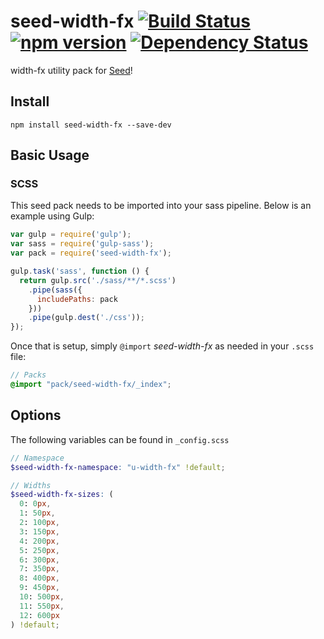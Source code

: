 # seed-width-fx [![Build Status](https://travis-ci.org/helpscout/seed-width-fx.svg?branch=master)](https://travis-ci.org/helpscout/seed-width-fx) [![npm version](https://badge.fury.io/js/seed-width-fx.svg)](https://badge.fury.io/js/seed-width-fx) [![Dependency Status](https://david-dm.org/helpscout/seed-width-fx.svg)](https://david-dm.org/helpscout/seed-width-fx)

width-fx utility pack for [Seed](https://github.com/helpscout/seed)!

## Install
```
npm install seed-width-fx --save-dev
```


## Basic Usage

### SCSS
This seed pack needs to be imported into your sass pipeline. Below is an example using Gulp:


```javascript
var gulp = require('gulp');
var sass = require('gulp-sass');
var pack = require('seed-width-fx');

gulp.task('sass', function () {
  return gulp.src('./sass/**/*.scss')
    .pipe(sass({
      includePaths: pack
    }))
    .pipe(gulp.dest('./css'));
});
```

Once that is setup, simply `@import` *seed-width-fx* as needed in your `.scss` file:

```scss
// Packs
@import "pack/seed-width-fx/_index";
```

## Options

The following variables can be found in `_config.scss`

```scss
// Namespace
$seed-width-fx-namespace: "u-width-fx" !default;

// Widths
$seed-width-fx-sizes: (
  0: 0px,
  1: 50px,
  2: 100px,
  3: 150px,
  4: 200px,
  5: 250px,
  6: 300px,
  7: 350px,
  8: 400px,
  9: 450px,
  10: 500px,
  11: 550px,
  12: 600px
) !default;
```
